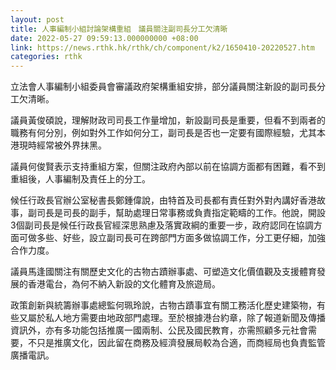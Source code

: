 ```yaml
---
layout: post
title: 人事編制小組討論架構重組　議員關注副司長分工欠清晰
date: 2022-05-27 09:59:13.000000000 +08:00
link: https://news.rthk.hk/rthk/ch/component/k2/1650410-20220527.htm
categories: rthk
---
```


立法會人事編制小組委員會審議政府架構重組安排，部分議員關注新設的副司長分工欠清晰。

議員黃俊碩說，理解財政司司長工作量增加，新設副司長是重要，但看不到兩者的職務有何分別，例如對外工作如何分工，副司長是否也一定要有國際經驗，尤其本港現時經常被外界抹黑。

議員何俊賢表示支持重組方案，但關注政府內部以前在協調方面都有困難，看不到重組後，人事編制及責任上的分工。

候任行政長官辦公室秘書長鄭鍾偉說，由特首及司長都有責任對外對內講好香港故事，副司長是司長的副手，幫助處理日常事務或負責指定範疇的工作。他說，開設3個副司長是候任行政長官經深思熟慮及落實政綱的重要一步，政府認同在協調方面可做多些、好些，設立副司長可在跨部門方面多做協調工作，分工更仔細，加強合作力度。

議員馬逢國關注有關歷史文化的古物古蹟辦事處、可塑造文化價值觀及支援體育發展的香港電台，為何不納入新設的文化體育及旅遊局。

政策創新與統籌辦事處總監何珮玲說，古物古蹟事宜有關工務活化歷史建築物，有些又屬於私人地方需要由地政部門處理。至於根據港台約章，除了報道新聞及傳播資訊外，亦有多功能包括推廣一國兩制、公民及國民教育，亦需照顧多元社會需要，不只是推廣文化，因此留在商務及經濟發展局較為合適，而商經局也負責監管廣播電訊。
